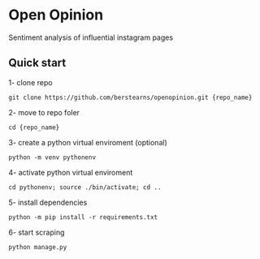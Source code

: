 # Open Opinion

Sentiment analysis of influential instagram pages

## Quick start
1- clone repo

    git clone https://github.com/berstearns/openopinion.git {repo_name}

2- move to repo foler

    cd {repo_name}

3- create a python virtual enviroment (optional)

    python -m venv pythonenv

4- activate python virtual enviroment

    cd pythonenv; source ./bin/activate; cd ..

5- install dependencies

    python -m pip install -r requirements.txt

6- start scraping

    python manage.py

